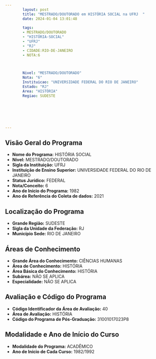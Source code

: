 ```yaml
---
        layout: post
        title: "MESTRADO/DOUTORADO em HISTÓRIA SOCIAL na UFRJ  "
        date: 2024-01-04 13:01:48
     
        tags:
        - MESTRADO/DOUTORADO
        - "HISTÓRIA-SOCIAL"
        - "UFRJ"
        - "RJ"
        - CIDADE:RIO-DE-JANEIRO
        - NOTA:6
        
       

        Nivel: "MESTRADO/DOUTORADO"
        Nota: "6"
        Instituicao: "UNIVERSIDADE FEDERAL DO RIO DE JANEIRO"
        Estado: "RJ"
        Area: "HISTÓRIA"
        Regiao: SUDESTE
        
        
        
        
        
        
---
```

## Visão Geral do Programa
- **Nome do Programa:** HISTÓRIA SOCIAL
- **Nível:** MESTRADO/DOUTORADO
- **Sigla da Instituição:** UFRJ
- **Instituição de Ensino Superior:** UNIVERSIDADE FEDERAL DO RIO DE JANEIRO
- **Status Jurídico:** FEDERAL
- **Nota/Conceito:** 6
- **Ano de Início do Programa:** 1982
- **Ano de Referência do Coleta de dados:** 2021

## Localização do Programa
- **Grande Região:** SUDESTE
- **Sigla da Unidade da Federação:** RJ
- **Município Sede:** RIO DE JANEIRO

## Áreas de Conhecimento
- **Grande Área do Conhecimento:** CIÊNCIAS HUMANAS
- **Área de Conhecimento:** HISTÓRIA
- **Área Básica do Conhecimento:** HISTÓRIA
- **Subárea:** NÃO SE APLICA
- **Especialidade:** NÃO SE APLICA

## Avaliação e Código do Programa
- **Código Identificador da Área de Avaliação:** 40
- **Área de Avaliação:** HISTÓRIA
- **Código do Programa de Pós-Graduação:** 31001017023P8


## Modalidade e Ano de Início do Curso
- **Modalidade do Programa:** ACADÊMICO
- **Ano de Início de Cada Curso:** 1982/1992
